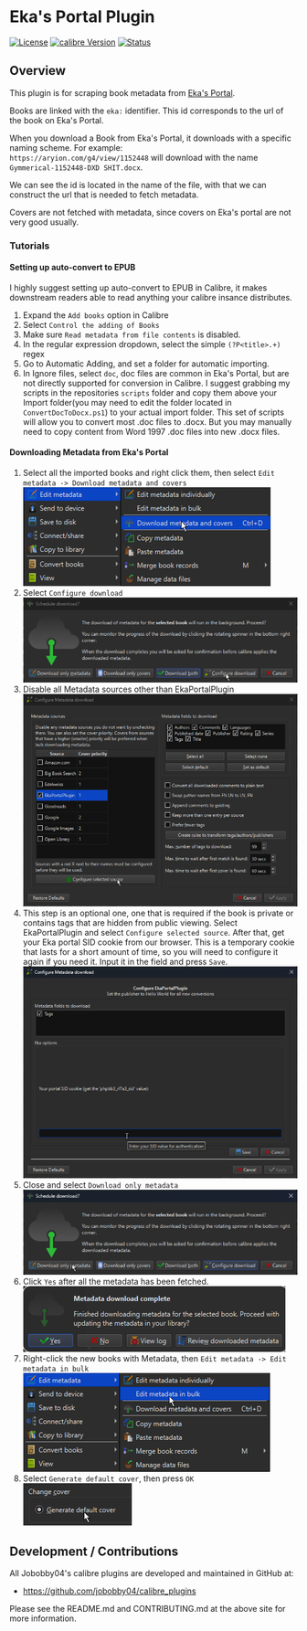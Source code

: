 # Eka's Portal Plugin
[![License][license-image]][license-url]
[![calibre Version][calibre-image]][calibre-url]
[![Status][status-image]][status-image] 

## Overview

This plugin is for scraping book metadata from [Eka's Portal](https://aryion.com).

Books are linked with the `eka:` identifier. This id corresponds to the url of the book on Eka's Portal.

When you download a Book from Eka's Portal, it downloads with a specific naming scheme. For example:<br>
`https://aryion.com/g4/view/1152448` will download with the name `Gymmerical-1152448-DXD SHIT.docx`.

We can see the id is located in the name of the file, with that we can construct the url that is needed to fetch metadata.

Covers are not fetched with metadata, since covers on Eka's portal are not very good usually.


### Tutorials


#### Setting up auto-convert to EPUB
I highly suggest setting up auto-convert to EPUB in Calibre, it makes downstream readers able to read anything your calibre insance distributes.
1. Expand the `Add books` option in Calibre
2. Select `Control the adding of Books`
3. Make sure `Read metadata from file contents` is disabled.
4. In the regular expression dropdown, select the simple `(?P<title>.+)` regex
5. Go to Automatic Adding, and set a folder for automatic importing.
6. In Ignore files, select `doc`, doc files are common in Eka's Portal, but are not directly supported for conversion in Calibre.
I suggest grabbing my scripts in the repositories `scripts` folder and copy them above your Import folder(you may need to edit the folder located in `ConvertDocToDocx.ps1`) to your actual import folder.
This set of scripts will allow you to convert most .doc files to .docx. But you may manually need to copy content from Word 1997 .doc files into new .docx files.


#### Downloading Metadata from Eka's Portal
1. Select all the imported books and right click them, then select `Edit metadata -> Download metadata and covers`<br>
![Download metadata and covers](./.tutorial/1.png)
2. Select `Configure download`<br>
![Configure download](./.tutorial/2.png)
3. Disable all Metadata sources other than EkaPortalPlugin<br>
![Disable all Metadata sources](./.tutorial/3.png)
4. This step is an optional one, one that is required if the book is private or contains tags that are hidden from public viewing.
Select EkaPortalPlugin and select `Configure selected source`. After that, get your Eka portal SID cookie from our browser. This is a temporary cookie that lasts for a short amount of time, so you will need to configure it again if you need it. Input it in the field and press `Save`.<br>
![Download metadata and covers](./.tutorial/4.png)
5. Close and select `Download only metadata`<br>
![Download metadata and covers](./.tutorial/5.png)
6. Click `Yes` after all the metadata has been fetched.<br>
![Yes](./.tutorial/6.png)
7. Right-click the new books with Metadata, then `Edit metadata -> Edit metadata in bulk`<br>
![Edit metadata in bulk](./.tutorial/7.png)
8. Select `Generate default cover`, then press `OK`<br>
![Edit metadata in bulk](./.tutorial/8.png)


## Development / Contributions

All Jobobby04's calibre plugins are developed and maintained in GitHub at:
- https://github.com/jobobby04/calibre_plugins

Please see the README.md and CONTRIBUTING.md at the above site for more information.


[license-image]: https://img.shields.io/badge/License-GPL-yellow.svg
[license-url]: ../LICENSE.md

[calibre-image]: https://img.shields.io/badge/calibre-2.0.0-green
[calibre-url]: https://www.calibre-ebook.com/

[status-image]: https://img.shields.io/badge/Status-Stable-green
